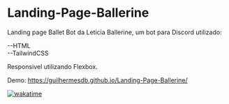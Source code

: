# Landing-Page-Ballerine
Landing page Ballet Bot da Leticia Ballerine, um bot para Discord utilizado:  

--HTML  
--TailwindCSS  


Responsivel utilizando Flexbox.

Demo: https://guilhermesdb.github.io/Landing-Page-Ballerine/

[![wakatime](https://wakatime.com/badge/user/e4b5843b-76bd-42c9-b114-a18aa1cd2e83/project/52ee6f4a-90b6-48cc-9483-268425034698.svg)](https://wakatime.com/badge/user/e4b5843b-76bd-42c9-b114-a18aa1cd2e83/project/52ee6f4a-90b6-48cc-9483-268425034698)
